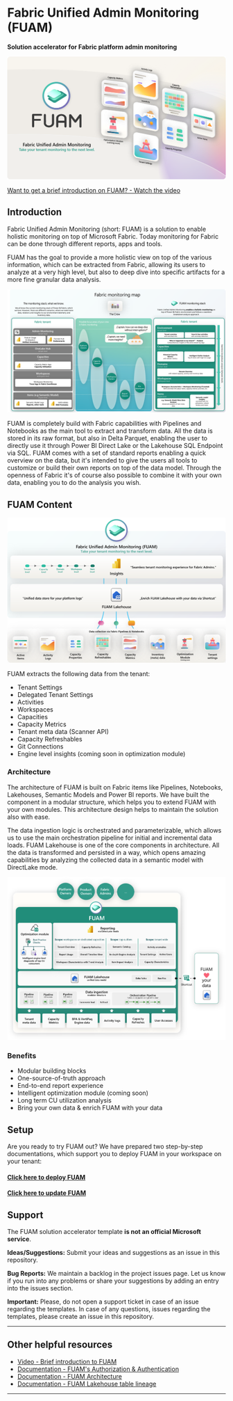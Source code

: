 # Fabric Unified Admin Monitoring (FUAM)

**Solution accelerator for Fabric platform admin monitoring**

![image](./media/general/fuam_cover.png)

[Want to get a brief introduction on FUAM? - Watch the video](https://youtu.be/CmHMOsQcMGI)


## Introduction

Fabric Unified Admin Monitoring (short: FUAM) is a solution to enable holistic monitoring on top of Microsoft Fabric. Today monitoring for Fabric can be done through different reports, apps and tools. 

FUAM has the goal to provide a more holistic view on top of the various information, which can be extracted from Fabric, allowing its users to analyze at a very high level, but also to deep dive into specific artifacts for a more fine granular data analysis.


![image](./media/general/fuam_monitoring_map_cover.png)


FUAM is completely build with Fabric capabilities with Pipelines and Notebooks as the main tool to extract and transform data. All the data is stored in its raw format, but also in Delta Parquet, enabling the user to directly use it through Power BI Direct Lake or the Lakehouse SQL Endpoint via SQL. FUAM comes with a set of standard reports enabling a quick overview on the data, but it's intended to give the users all tools to customize or build their own reports on top of the data model. Through the openness of Fabric it's of course also possible to combine it with your own data, enabling you to do the analysis you wish.


## FUAM Content

![image](./media/general/fuam_cover_flow.png)

FUAM extracts the following data from the tenant:

- Tenant Settings
- Delegated Tenant Settings
- Activities
- Workspaces
- Capacities
- Capacity Metrics
- Tenant meta data (Scanner API)
- Capacity Refreshables
- Git Connections
- Engine level insights (coming soon in optimization module)



### Architecture
The architecture of FUAM is built on Fabric items like Pipelines, Notebooks, Lakehouses, Semantic Models and Power BI reports. We have built the component in a modular structure, which helps you to extend FUAM with your own modules. This architecture design helps to maintain the solution also with ease.

The data ingestion logic is orchestrated and parameterizable, which allows us to use the main orchestration pipeline for initial and incremental data loads. FUAM Lakehouse is one of the core components in architecture. All the data is transformed and persisted in a way, which opens amazing capabilities by analyzing the collected data in a semantic model with DirectLake mode.

![image](./media/general/fuam_architecture.png)

### Benefits
- Modular building blocks
- One-source-of-truth approach
- End-to-end report experience
- Intelligent optimization module (coming soon)
- Long term CU utilization analysis
- Bring your own data & enrich FUAM with your data

## Setup

Are you ready to try FUAM out? We have prepared two step-by-step documentations, which support you to deploy FUAM in your workspace on your tenant:

#### [Click here to **deploy** FUAM](/monitoring/fabric-unified-admin-monitoring/how-to/How_to_deploy_FUAM.md)


#### [Click here to **update** FUAM](/monitoring/fabric-unified-admin-monitoring/how-to/How_to_update_FUAM.md)

## Support
The FUAM solution accelerator template **is not an official Microsoft service**.

**Ideas/Suggestions:** Submit your ideas and suggestions as an issue in this repository.

**Bug Reports:** We maintain a backlog in the project issues page. Let us know if you run into any problems or share your suggestions by adding an entry into the issues section.

**Important:** Please, do not open a support ticket in case of an issue regarding the templates. In case of any questions, issues regarding the templates, please create an issue in this repository.


----------------

## Other helpful resources
- [Video - Brief introduction to FUAM](https://youtu.be/CmHMOsQcMGI)
- [Documentation - FUAM's Authorization & Authentication](/monitoring/fabric-unified-admin-monitoring/media/documentation/FUAM_Authorization.md)
- [Documentation - FUAM Architecture](/monitoring/fabric-unified-admin-monitoring/media/documentation/FUAM_Architecture.md)
- [Documentation - FUAM Lakehouse table lineage](/monitoring/fabric-unified-admin-monitoring/media/documentation/FUAM_Documentation_Lakehouse_table_lineage.pdf)

----------------
